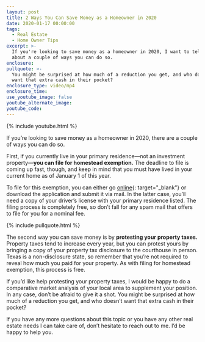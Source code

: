 ```yaml
---
layout: post
title: 2 Ways You Can Save Money as a Homeowner in 2020
date: 2020-01-17 00:00:00
tags:
  - Real Estate
  - Home Owner Tips
excerpt: >-
  If you're looking to save money as a homeowner in 2020, I want to tell you
  about a couple of ways you can do so.
enclosure:
pullquote: >-
  You might be surprised at how much of a reduction you get, and who doesn't
  want that extra cash in their pocket?
enclosure_type: video/mp4
enclosure_time:
use_youtube_image: false
youtube_alternate_image:
youtube_code:
---
```


{% include youtube.html %}

If you’re looking to save money as a homeowner in 2020, there are a couple of ways you can do so.&nbsp;

First, if you currently live in your primary residence—not an investment property—**you can file for homestead exemption.** The deadline to file is coming up fast, though, and keep in mind that you must have lived in your current home as of January 1 of this year.&nbsp;

To file for this exemption, you can either go [online](http://hcad.org/){: target="_blank"}&nbsp;or download the application and submit it via mail. In the latter case, you’ll need a copy of your driver’s license with your primary residence listed. The filing process is completely free, so don’t fall for any spam mail that offers to file for you for a nominal fee.

{% include pullquote.html %}

The second way you can save money is by **protesting your property taxes.** Property taxes tend to increase every year, but you can protest yours by bringing a copy of your property tax disclosure to the courthouse in person. Texas is a non-disclosure state, so remember that you’re not required to reveal how much you paid for your property. As with filing for homestead exemption, this process is free.&nbsp;

If you’d like help protesting your property taxes, I would be happy to do a comparative market analysis of your local area to supplement your position. In any case, don’t be afraid to give it a shot. You might be surprised at how much of a reduction you get, and who doesn’t want that extra cash in their pocket?

If you have any more questions about this topic or you have any other real estate needs I can take care of, don’t hesitate to reach out to me. I’d be happy to help you.